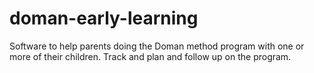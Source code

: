 # doman-early-learning
Software to help parents doing the Doman method program with one or more of their children. Track and plan and follow up on the program.
